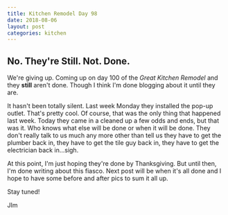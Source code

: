```yaml
---
title: Kitchen Remodel Day 98
date: 2018-08-06
layout: post
categories: kitchen
---
```

## No. They're Still. Not. Done.

We're giving up. Coming up on day 100 of the _Great Kitchen Remodel_ and they **still** aren't done. Though I think I'm done blogging about it until they are. 

It hasn't been totally silent. Last week Monday they installed the pop-up outlet. That's pretty cool. Of course, that was the only thing that happened last week. Today they came in a cleaned up a few odds and ends, but that was it. Who knows what else will be done or when it will be done. They don't really talk to us much any more other than tell us they have to get the plumber back in, they have to get the tile guy back in, they have to get the electrician back in...sigh. 

At this point, I'm just hoping they're done by Thanksgiving. But until then, I'm done writing about this fiasco. Next post will be when it's all done and I hope to have some before and after pics to sum it all up. 

Stay tuned! 

JIm

